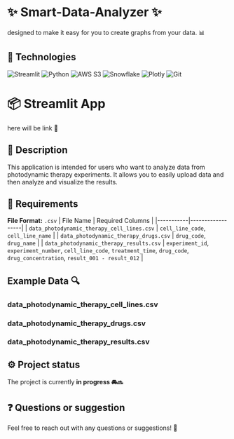 # ✨ Smart-Data-Analyzer ✨
designed to make it easy for you to create graphs from your data. 📊

## 🚀 Technologies

![Streamlit](https://img.shields.io/badge/Streamlit-%2300FF00.svg?style=for-the-badge&logo=streamlit&logoColor=white)
![Python](https://img.shields.io/badge/python-3670A0?style=for-the-badge&logo=python&logoColor=ffdd54)
![AWS S3](https://img.shields.io/badge/AWS%20S3-FF9900?style=for-the-badge&logo=amazonaws&logoColor=white)
![Snowflake](https://img.shields.io/badge/Snowflake-29B5E8?style=for-the-badge&logo=snowflake&logoColor=white)
![Plotly](https://img.shields.io/badge/Plotly-%233F4F75.svg?style=for-the-badge&logo=plotly&logoColor=white)
![Git](https://img.shields.io/badge/git-%23F05033.svg?style=for-the-badge&logo=git&logoColor=white)

# 📦 Streamlit App

here will be link 🔗

## 📝 Description

This application is intended for users who want to analyze data from photodynamic therapy experiments. It allows you to easily upload data and then analyze and visualize the results.

## 📁 Requirements

**File Format:** `.csv`
| File Name | Required Columns |
|-----------|------------------|
| `data_photodynamic_therapy_cell_lines.csv` | `cell_line_code`, `cell_line_name` |
| `data_photodynamic_therapy_drugs.csv` | `drug_code`, `drug_name` |
| `data_photodynamic_therapy_results.csv` | `experiment_id`, `experiment_number`, `cell_line_code`, `treatment_time`, `drug_code`, `drug_concentration`, `result_001 - result_012` |

## Example Data 🔍

### data_photodynamic_therapy_cell_lines.csv
### data_photodynamic_therapy_drugs.csv
### data_photodynamic_therapy_results.csv

## ⚙️ Project status

The project is currently **in progress 🚘🔜**

## ❓ Questions or suggestion

Feel free to reach out with any questions or suggestions! 📧
